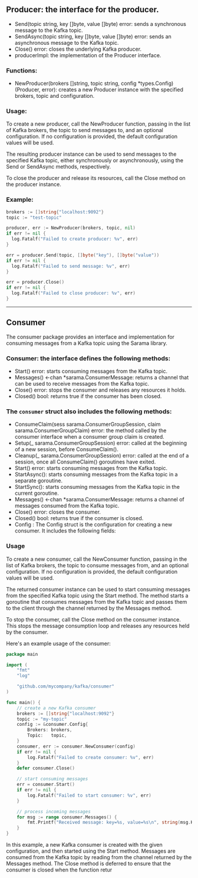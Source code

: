 ## Producer: the interface for the producer.

* Send(topic string, key []byte, value []byte) error: sends a synchronous message to the Kafka topic.
* SendAsync(topic string, key []byte, value []byte) error: sends an asynchronous message to the Kafka topic.
* Close() error: closes the underlying Kafka producer.
* producerImpl: the implementation of the Producer interface.

### Functions:

* NewProducer(brokers []string, topic string, config *types.Config) (Producer, error): creates a new Producer instance with the specified brokers, topic and configuration.

### Usage:

To create a new producer, call the NewProducer function, passing in the list of Kafka brokers, the topic to send messages to, and an optional configuration. If no configuration is provided, the default configuration values will be used.

The resulting producer instance can be used to send messages to the specified Kafka topic, either synchronously or asynchronously, using the Send or SendAsync methods, respectively.

To close the producer and release its resources, call the Close method on the producer instance.

### Example:

```go
brokers := []string{"localhost:9092"}
topic := "test-topic"

producer, err := NewProducer(brokers, topic, nil)
if err != nil {
  log.Fatalf("Failed to create producer: %v", err)
}

err = producer.Send(topic, []byte("key"), []byte("value"))
if err != nil {
  log.Fatalf("Failed to send message: %v", err)
}

err = producer.Close()
if err != nil {
  log.Fatalf("Failed to close producer: %v", err)
}
```
____________________
## Consumer
The consumer package provides an interface and implementation for consuming messages from a Kafka topic using the Sarama library.


### Consumer: the interface defines the following methods:

* Start() error: starts consuming messages from the Kafka topic.
* Messages() <-chan *sarama.ConsumerMessage: returns a channel that can be used to receive messages from the Kafka topic.
* Close() error: stops the consumer and releases any resources it holds.
* Closed() bool: returns true if the consumer has been closed.

### The `consumer` struct also includes the following methods:
* ConsumeClaim(sess sarama.ConsumerGroupSession, claim sarama.ConsumerGroupClaim) error: the method called by the consumer interface when a consumer group claim is created.
* Setup(_ sarama.ConsumerGroupSession) error: called at the beginning of a new session, before ConsumeClaim().
* Cleanup(_ sarama.ConsumerGroupSession) error: called at the end of a session, once all ConsumeClaim() goroutines have exited.
* Start() error: starts consuming messages from the Kafka topic.
* StartAsync(): starts consuming messages from the Kafka topic in a separate goroutine.
* StartSync(): starts consuming messages from the Kafka topic in the current goroutine.
* Messages() <-chan *sarama.ConsumerMessage: returns a channel of messages consumed from the Kafka topic.
* Close() error: closes the consumer.
* Closed() bool: returns true if the consumer is closed.
* Config : The Config struct is the configuration for creating a new consumer. It includes the following fields:

### Usage
To create a new consumer, call the NewConsumer function, passing in the list of Kafka brokers, the topic to consume messages from, and an optional configuration. If no configuration is provided, the default configuration values will be used.

The returned consumer instance can be used to start consuming messages from the specified Kafka topic using the Start method. The method starts a goroutine that consumes messages from the Kafka topic and passes them to the client through the channel returned by the Messages method.

To stop the consumer, call the Close method on the consumer instance. This stops the message consumption loop and releases any resources held by the consumer.

Here's an example usage of the consumer:

```go
package main

import (
	"fmt"
	"log"

	"github.com/mycompany/kafka/consumer"
)

func main() {
	// create a new Kafka consumer
	brokers := []string{"localhost:9092"}
	topic := "my-topic"
	config := &consumer.Config{
		Brokers: brokers,
		Topic:   topic,
	}
	consumer, err := consumer.NewConsumer(config)
	if err != nil {
		log.Fatalf("Failed to create consumer: %v", err)
	}
	defer consumer.Close()

	// start consuming messages
	err = consumer.Start()
	if err != nil {
		log.Fatalf("Failed to start consumer: %v", err)
	}

	// process incoming messages
	for msg := range consumer.Messages() {
		fmt.Printf("Received message: key=%s, value=%s\n", string(msg.Key), string(msg.Value))
	}
}
```

In this example, a new Kafka consumer is created with the given configuration, and then started using the Start method. Messages are consumed from the Kafka topic by reading from the channel returned by the Messages method. The Close method is deferred to ensure that the consumer is closed when the function retur